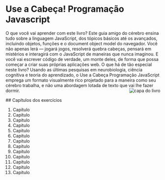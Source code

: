 # Use a Cabeça! Programação Javascript
<p>O que você vai aprender com este livro? Este guia amigo do cérebro ensina tudo sobre a linguagem JavaScript, dos tópicos básicos até os avançados, incluindo objetos, funções e o document object model do navegador. Você não apenas lerá — jogará jogos, resolverá quebra cabeças, pensará em mistérios e interagirá com o JavaScript de maneiras que nunca imaginou. E você vai escrever código de verdade, um monte deles, de forma que possa começar a criar suas próprias aplicações web. O que há de tão especial neste livro? Usando as últimas pesquisas em neurobiologia, ciência cognitiva e teoria do aprendizado, o Use a Cabeça Programação JavaScript emprega um formato visualmente rico projetado para a maneira como seu cérebro trabalha, e não uma abordagem lotada de texto que vai lhe fazer dormir. <img src="https://d38h3sy5jr28pf.cloudfront.net/capas-livros/9788576088455-eric-freeman-elisabeth-robson-leonardo-castilhone-use-a-cabeca-programacao-em-html-5-2197272747.jpg" alt="capa do livro" align="right"></p>
## Capítulos dos exercícios
<ol>
    <li>Capítulo</li>
    <li>Capítulo</li>
    <li>Capítulo</li>
    <li>Capítulo</li>
    <li>Capítulo</li>
    <li>Capítulo</li>
    <li>Capítulo</li>
    <li>Capítulo</li>
    <li>Capítulo</li>
    <li>Capítulo</li>
    <li>Capítulo</li>
    <li>Capítulo</li>
    <li>Capítulo</li>
</ol>

